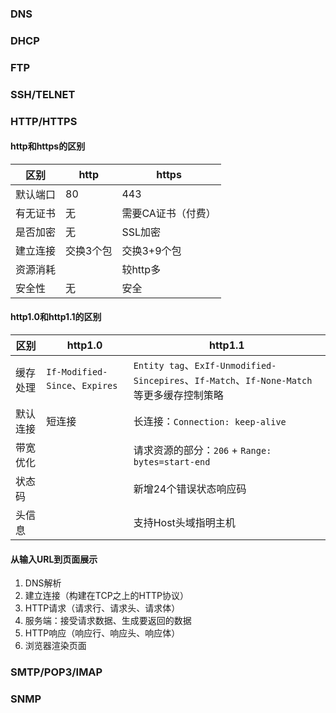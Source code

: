 
### DNS

### DHCP

### FTP

### SSH/TELNET

### HTTP/HTTPS

#### http和https的区别

| 区别 | http | https |
| - | - | - |
| 默认端口 | 80 | 443 |
| 有无证书 | 无 | 需要CA证书（付费） |
| 是否加密 | 无 | SSL加密 |
| 建立连接 | 交换3个包 | 交换3+9个包 |
| 资源消耗 |  | 较http多 |
| 安全性 | 无 | 安全 |

#### http1.0和http1.1的区别

| 区别 | http1.0 | http1.1 |
| - | - | - |
| 缓存处理 | `If-Modified-Since`、`Expires` | `Entity tag`、`ExIf-Unmodified-Sincepires`、`If-Match`、`If-None-Match`等更多缓存控制策略 |
| 默认连接 | 短连接 | 长连接：`Connection: keep-alive` |
| 带宽优化 | | 请求资源的部分：`206` + `Range: bytes=start-end` |
| 状态码 | | 新增24个错误状态响应码 |
| 头信息 | | 支持Host头域指明主机 |

#### 从输入URL到页面展示

1. DNS解析
2. 建立连接（构建在TCP之上的HTTP协议）
3. HTTP请求（请求行、请求头、请求体）
4. 服务端：接受请求数据、生成要返回的数据
5. HTTP响应（响应行、响应头、响应体）
6. 浏览器渲染页面

### SMTP/POP3/IMAP

### SNMP
